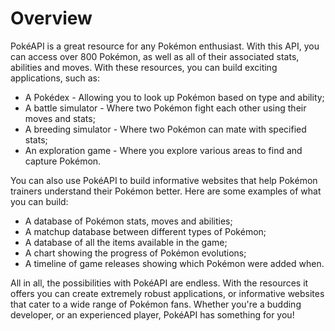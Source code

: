 # Overview

PokéAPI is a great resource for any Pokémon enthusiast. With this API, you can
access over 800 Pokémon, as well as all of their associated stats, abilities
and moves. With these resources, you can build exciting applications, such as:

- A Pokédex - Allowing you to look up Pokémon based on type and ability;
- A battle simulator - Where two Pokémon fight each other using their moves and
  stats;
- A breeding simulator - Where two Pokémon can mate with specified stats;
- An exploration game - Where you explore various areas to find and capture
  Pokémon.

You can also use PokéAPI to build informative websites that help Pokémon
trainers understand their Pokémon better. Here are some examples of what you
can build:

- A database of Pokémon stats, moves and abilities;
- A matchup database between different types of Pokémon;
- A database of all the items available in the game;
- A chart showing the progress of Pokémon evolutions;
- A timeline of game releases showing which Pokémon were added when.

All in all, the possibilities with PokéAPI are endless. With the resources it
offers you can create extremely robust applications, or informative websites
that cater to a wide range of Pokémon fans. Whether you're a budding developer,
or an experienced player, PokéAPI has something for you!
